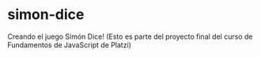 # simon-dice
Creando el juego Simón Dice! (Esto es parte del proyecto final del curso de Fundamentos de JavaScript de Platzi)
